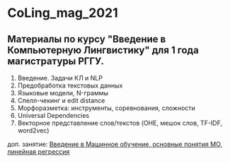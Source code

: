 # CoLing_mag_2021
## Материалы по курсу "Введение в Компьютерную Лингвистику" для 1 года магистратуры РГГУ.

1. Введение. Задачи КЛ и NLP
2. Предобработка текстовых данных
3. Языковые модели, N-граммы
4. Спелл-чекинг и edit distance
5. Морфоразметка: инструменты, соревнования, сложности
6. Universal Dependencies
7. Векторное представление слов/текстов (OHE, мешок слов, TF-IDF, word2vec)

доп. занятие: [Введение в Машинное обучение, основные понятия МО, линейная регрессия](https://github.com/rsuh-python/ML_2021/tree/main/2)
